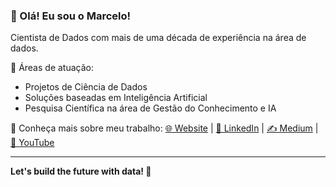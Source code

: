 ### 👋 Olá! Eu sou o Marcelo!
Cientista de Dados com mais de uma década de experiência na área de dados.

🚀 Áreas de atuação:
- Projetos de Ciência de Dados
- Soluções baseadas em Inteligência Artificial
- Pesquisa Científica na área de Gestão do Conhecimento e IA

🔗 Conheça mais sobre meu trabalho:
[🌐 Website](https://marcelofonseca.me) | [💼 LinkedIn](https://www.linkedin.com/in/marcelohfonseca) | [✍️ Medium](https://medium.com/@marcelohfonseca) | [🎥 YouTube](https://youtube.com/@marcelo-fonseca)

---
**Let's build the future with data! 🚀**
